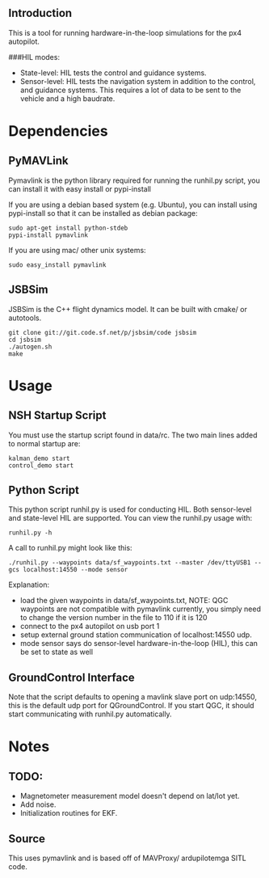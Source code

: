 ## Introduction

This is a tool for running hardware-in-the-loop simulations for the px4 autopilot.

###HIL modes:

* State-level: HIL tests the control and guidance systems.
* Sensor-level: HIL tests the navigation system in addition to the control, and guidance systems. This requires a lot of data to be sent to the vehicle and a high baudrate.

# Dependencies

## PyMAVLink

Pymavlink is the python library required for running the runhil.py script, you can install it with easy install or pypi-install

If you are using a debian based system (e.g. Ubuntu), you can install using pypi-install so that it can be installed as debian package:

```
sudo apt-get install python-stdeb
pypi-install pymavlink
```

If you are using mac/ other unix systems:

```
sudo easy_install pymavlink
```

## JSBSim

JSBSim is the C++ flight dynamics model. It can be built with cmake/ or autotools.

```
git clone git://git.code.sf.net/p/jsbsim/code jsbsim
cd jsbsim
./autogen.sh
make
```

# Usage

## NSH Startup Script

You must use the startup script found in data/rc. The two main lines added to normal startup are:
```
kalman_demo start
control_demo start
```

## Python Script

This python script runhil.py is used for conducting HIL. Both sensor-level and state-level HIL are supported. You can view the runhil.py usage with:
```
runhil.py -h
```

A call to runhil.py might look like this:
```
./runhil.py --waypoints data/sf_waypoints.txt --master /dev/ttyUSB1 --gcs localhost:14550 --mode sensor
```

Explanation:
* load the given waypoints in data/sf_waypoints.txt, NOTE: QGC waypoints are not compatible with pymavlink currently, you simply need to change the version number in the file to 110 if it is 120
* connect to the px4 autopilot on usb port 1
* setup external ground station communication of localhost:14550 udp.
* mode sensor says do sensor-level hardware-in-the-loop (HIL), this can be set to state as well

## GroundControl Interface
Note that the script defaults to opening a mavlink slave port on udp:14550, this is the default udp port for QGroundControl. If you start QGC, it should start communicating with runhil.py automatically.

# Notes

## TODO:

* Magnetometer measurement model doesn't depend on lat/lot yet.
* Add noise.
* Initialization routines for EKF.

## Source

This uses pymavlink and is based off of MAVProxy/ ardupilotemga SITL code.
